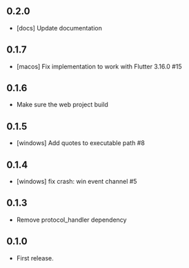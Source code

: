 ## 0.2.0

- [docs] Update documentation

## 0.1.7

- [macos] Fix implementation to work with Flutter 3.16.0 #15

## 0.1.6

- Make sure the web project build

## 0.1.5

- [windows] Add quotes to executable path #8

## 0.1.4

- [windows] fix crash: win event channel #5

## 0.1.3

- Remove protocol_handler dependency

## 0.1.0

- First release.
